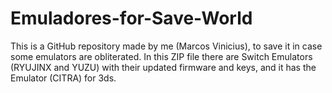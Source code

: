 # Emuladores-for-Save-World
This is a GitHub repository made by me (Marcos Vinicius), to save it in case some emulators are obliterated. In this ZIP file there are Switch Emulators (RYUJINX and YUZU) with their updated firmware and keys, and it has the Emulator (CITRA) for 3ds.
